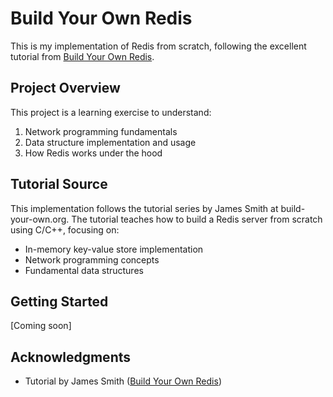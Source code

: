 # Build Your Own Redis

This is my implementation of Redis from scratch, following the excellent tutorial from [Build Your Own Redis](https://build-your-own.org/redis/01_intro_redis).

## Project Overview

This project is a learning exercise to understand:
1. Network programming fundamentals
2. Data structure implementation and usage
3. How Redis works under the hood

## Tutorial Source

This implementation follows the tutorial series by James Smith at build-your-own.org. The tutorial teaches how to build a Redis server from scratch using C/C++, focusing on:
- In-memory key-value store implementation
- Network programming concepts
- Fundamental data structures

## Getting Started

[Coming soon]

## Acknowledgments

- Tutorial by James Smith ([Build Your Own Redis](https://build-your-own.org/redis/01_intro_redis))
